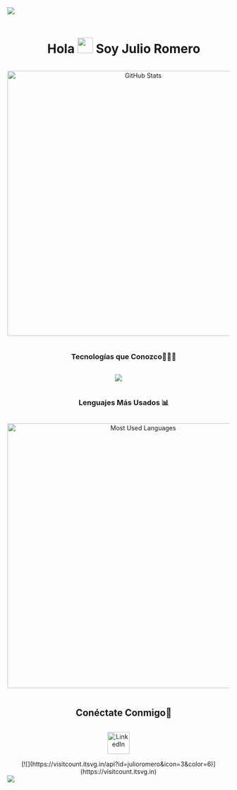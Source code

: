 <!--horizontal divider(gradiant)-->
<img src="https://user-images.githubusercontent.com/73097560/115834477-dbab4500-a447-11eb-908a-139a6edaec5c.gif">

<!--h1 without bottom border-->
<div id="user-content-toc">
  <ul align="center">
    <summary><h1 style="display: inline-block">Hola <img src="https://media.giphy.com/media/hvRJCLFzcasrR4ia7z/giphy.gif" width="35"> Soy Julio Romero</h1></summary>
  </ul> 
</div>

<!-- Profile stats -->
<p align="center">
  <img src="https://github-readme-stats.vercel.app/api?username=TU_NOMBRE_DE_USUARIO&show_icons=true&theme=radical" alt="GitHub Stats" width="600">
</p>

<!--h2 without bottom border-->
<div id="user-content-toc">
  <ul align="center">
    <summary><h3 style="display: inline-block">Tecnologías que Conozco👨🏻‍💻</h3></summary>
  </ul>
</div>

<!--tech stack icons-->
<p align="center">
  <a href="https://skillicons.dev">
    <img src="https://skillicons.dev/icons?i=python,django,fastapi,git,github&perline=14" />
  </a>
</p>

<!-- Most Used Languages -->
<div id="user-content-toc">
  <ul align="center">
    <summary><h3 style="display: inline-block">Lenguajes Más Usados 📊</h3></summary>
  </ul>
</div>

<p align="center">
  <img src="https://github-readme-stats.vercel.app/api/top-langs/?username=H0clar&layout=compact&theme=radical" alt="Most Used Languages" width="600">
</p>

<!-- Connect with me -->
<!--h2 without bottom border-->
<div id="user-content-toc">
  <ul align="center">
    <summary><h2 style="display: inline-block">Conéctate Conmigo🤝</h2></summary>
  </ul>
</div>

<!--icons and links-->
<p align="center">
  <a href="https://www.linkedin.com/in/julio-romero-60b14b25b/" target="blank">
    <img align="center" src="https://user-images.githubusercontent.com/88904952/234979284-68c11d7f-1acc-4f0c-ac78-044e1037d7b0.png" alt="LinkedIn" height="50" width="50" />
  </a>
</p>

<!--profile visit count-->
<div align="center">
  [![](https://visitcount.itsvg.in/api?id=julioromero&icon=3&color=6)](https://visitcount.itsvg.in)
</div>

<!--horizontal divider(gradiant)-->
<img src="https://user-images.githubusercontent.com/73097560/115834477-dbab4500-a447-11eb-908a-139a6edaec5c.gif">
